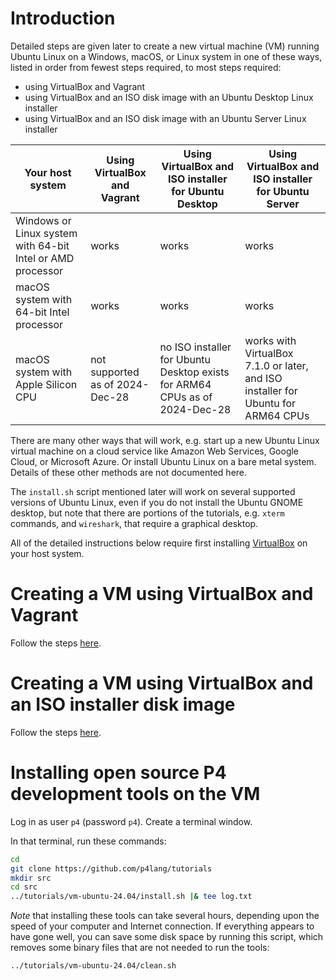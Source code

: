 <!--
SPDX-FileCopyrightText: 2024 Contributors to the P4 Project

SPDX-License-Identifier: Apache-2.0
-->

# Introduction

Detailed steps are given later to create a new virtual machine (VM)
running Ubuntu Linux on a Windows, macOS, or Linux system in one of
these ways, listed in order from fewest steps required, to most steps
required:

+ using VirtualBox and Vagrant
+ using VirtualBox and an ISO disk image with an Ubuntu Desktop Linux installer
+ using VirtualBox and an ISO disk image with an Ubuntu Server Linux installer

| Your host system | Using VirtualBox and Vagrant | Using VirtualBox and ISO installer for Ubuntu Desktop | Using VirtualBox and ISO installer for Ubuntu Server |
| ---------------- | ---------------------------- | ----------------------------------------------------- | ---------------------------------------------------- |
| Windows or Linux system with 64-bit Intel or AMD processor | works | works | works |
| macOS system with 64-bit Intel processor | works | works | works |
| macOS system with Apple Silicon CPU | not supported as of 2024-Dec-28 | no ISO installer for Ubuntu Desktop exists for ARM64 CPUs as of 2024-Dec-28 | works with VirtualBox 7.1.0 or later, and ISO installer for Ubuntu for ARM64 CPUs |

There are many other ways that will work, e.g. start up a new Ubuntu
Linux virtual machine on a cloud service like Amazon Web Services,
Google Cloud, or Microsoft Azure.  Or install Ubuntu Linux on a bare
metal system.  Details of these other methods are not documented here.

The `install.sh` script mentioned later will work on several supported
versions of Ubuntu Linux, even if you do not install the Ubuntu GNOME
desktop, but note that there are portions of the tutorials,
e.g. `xterm` commands, and `wireshark`, that require a graphical
desktop.

All of the detailed instructions below require first installing
[VirtualBox](https://virtualbox.org) on your host system.


# Creating a VM using VirtualBox and Vagrant

Follow the steps [here](README-create-vm-using-vagrant.md).


# Creating a VM using VirtualBox and an ISO installer disk image

Follow the steps
[here](README-create-vm-using-iso-installer.md).


# Installing open source P4 development tools on the VM

Log in as user `p4` (password `p4`).  Create a terminal window.

In that terminal, run these commands:

```bash
cd
git clone https://github.com/p4lang/tutorials
mkdir src
cd src
../tutorials/vm-ubuntu-24.04/install.sh |& tee log.txt
```

*Note* that installing these tools can take several hours, depending
upon the speed of your computer and Internet connection.  If
everything appears to have gone well, you can save some disk space by
running this script, which removes some binary files that are not
needed to run the tools:

```bash
../tutorials/vm-ubuntu-24.04/clean.sh
```
